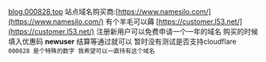 [blog.000828.top](https://blog.000828.top) 站点域名购买商:[https://www.namesilo.com/](https://www.namesilo.com/)
有个羊毛可以薅 [https://customer.l53.net/](https://customer.l53.net/) 
注册新用户可以免费申请一个一年的域名 购买的时候 填入优惠码 **newuser**  结算等通过就可以 
暂时没有测试是否支持cloudflare
`000828 是个特殊的数字 我希望可以一直持有这个域名`